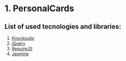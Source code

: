 # 1. PersonalCards

## List of used tecnologies and libraries:
1. [Knockoutjs](http://knockoutjs.com/) 
2. [jQuery](https://jquery.com/)
3. [RequireJS](http://requirejs.org/)
4. [Jasmine](http://jasmine.github.io/)